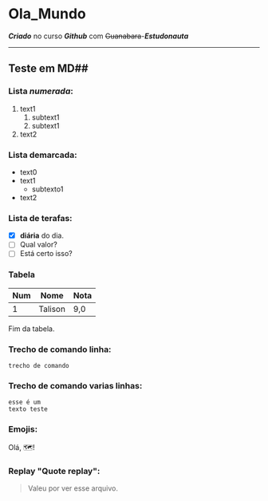 # Ola_Mundo
 ___Criado___ no curso _**Github**_ com ~~Guanabara~~-***Estudonauta***
***
## Teste em MD##
### Lista *numerada*:
1. text1
   1. subtext1
   2. subtext1
3. text2

### Lista demarcada:
* text0
* text1
  * subtexto1
* text2

### Lista de terafas:
- [X] **diária** do dia.
- [ ] Qual valor?
- [ ] Está certo isso?

### Tabela
Num | Nome | Nota
--- | --- | ---
1 | Talison | 9,0

Fim da tabela.

### Trecho de comando linha:
`trecho de comando`

### Trecho de comando varias linhas:
```ola
esse é um
texto teste
```
### Emojis:
Olá, 🗺️!

### Replay "Quote replay":

> Valeu por ver esse arquivo.

